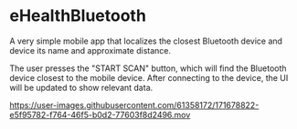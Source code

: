 # eHealthBluetooth
A very simple mobile app that localizes the closest Bluetooth device and device its name and approximate distance.

The user presses the "START SCAN" button, which will find the Bluetooth device closest to the mobile device. After connecting to the device, the UI will be updated to show relevant data.


https://user-images.githubusercontent.com/61358172/171678822-e5f95782-f764-46f5-b0d2-77603f8d2496.mov

